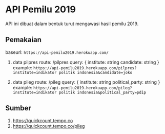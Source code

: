 # API Pemilu 2019

API ini dibuat dalam bentuk turut mengawasi hasil pemilu 2019.

## Pemakaian

baseurl: `https://api-pemilu2019.herokuapp.com/`

1. data pilpres
    route: /pilpres
    query: {
        institute: string
        candidate: string
    }
    example: `https://api-pemilu2019.herokuapp.com/pilpres?institute=indikator politik indonesia&candidate=joko`
    
2. data pileg
    route: /pileg
    query: {
        institute: string
        political_party: string
    }
    example: `https://api-pemilu2019.herokuapp.com/pileg?institute=indikator politik indonesia&political_party=pdip`

## Sumber
1. https://quickcount.tempo.co
2. https://quickcount.tempo.co/pileg